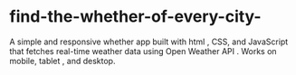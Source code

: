 # find-the-whether-of-every-city-
A simple and responsive whether app built with html ,  CSS, and  JavaScript  that fetches real-time weather data using  Open Weather API  . Works  on mobile, tablet , and desktop.

